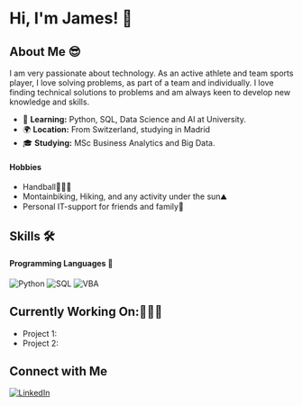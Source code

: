 # Hi, I'm James! 👋


## About Me 😎
I am very passionate about technology. As an active athlete and team sports player, I love solving problems, as part of a team and individually. I love finding technical solutions to problems and am always keen to develop new knowledge and skills.
-  🌱 **Learning:** Python, SQL, Data Science and AI at University.
-  🌍 **Location:** From Switzerland, studying in Madrid
-  🎓 **Studying:** MSc Business Analytics and Big Data.


#### Hobbies
- Handball🤾🏼‍♂️
- Montainbiking, Hiking, and any activity under the sun⛰️
- Personal IT-support for friends and family🤖


## Skills 🛠️
#### Programming Languages 🤖
![Python](https://img.shields.io/badge/-Python-3776AB?logo=python&logoColor=white&style=for-the-badge)
![SQL](https://img.shields.io/badge/-SQL-00C7B7?logo=postgresql&logoColor=black&style=for-the-badge)
![VBA](https://img.shields.io/badge/-VBA-217346?logo=microsoft&logoColor=white&style=for-the-badge)

## Currently Working On:👷🏻‍♂️
- Project 1:
- Project 2:

## Connect with Me
[![LinkedIn](https://img.shields.io/badge/-LinkedIn-0A66C2?logo=LinkedIn&logoColor=white&style=for-the-badge)]([https://www.linkedin.com/in/james-clayfield/])
